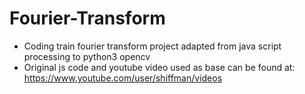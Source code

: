 # Fourier-Transform

- Coding train fourier transform project adapted from java script processing to python3 opencv
- Original js code and youtube video used as base can be found at: https://www.youtube.com/user/shiffman/videos
